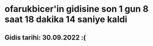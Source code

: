 # ofarukbicer'in gidisine son 1 gun 8 saat 18 dakika 14 saniye kaldi

## Gidis tarihi: 30.09.2022 :(